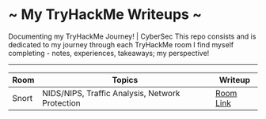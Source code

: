 # ~ My TryHackMe Writeups ~
Documenting my TryHackMe Journey! | CyberSec 
This repo consists and is dedicated to my journey through each TryHackMe room I find myself completing - notes, experiences, takeaways; my perspective!

---

| Room | Topics | Writeup |
| ---- | ------ | ------- |
| Snort | NIDS/NIPS, Traffic Analysis, Network Protection | [Room Link](./https://tryhackme.com/room/snort)   




